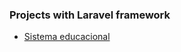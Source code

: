 ### Projects with Laravel framework

- [Sistema educacional](https://github.com/romulo2735/laravel-projects/tree/main/educational)

